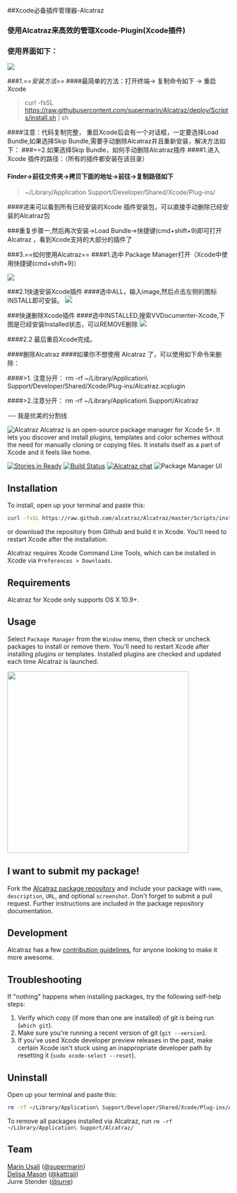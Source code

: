 ##Xcode必备插件管理器-Alcatraz
  
###  使用Alcatraz来高效的管理Xcode-Plugin(Xcode插件)
### 使用界面如下：
![](http://images2015.cnblogs.com/blog/594665/201511/594665-20151116170529890-1761790976.png)

###*1.==安装方法==*
####最简单的方法：打开终端-> 复制命令如下  -> 重启Xcode
> curl -fsSL https://raw.githubusercontent.com/supermarin/Alcatraz/deploy/Scripts/install.sh | sh

####注意：代码复制完整， 重启Xcode后会有一个对话框，一定要选择Load Bundle,如果选择Skip Bundle,需要手动删除Alcatraz并且重新安装，解决方法如下：
###==2.如果选择Skip Bundle，如何手动删除Alcatraz插件
####1.进入Xcode 插件的路径：（所有的插件都安装在该目录）
#### Finder->前往文件夹->拷贝下面的地址->前往->复制路径如下
> ~/Library/Application Support/Developer/Shared/Xcode/Plug-ins/

####进来可以看到所有已经安装的Xcode 插件安装包，可以直接手动删除已经安装的Alcatraz包


###重复步骤一,然后再次安装->Load Bundle->快捷键(cmd+shift+9)即可打开Alcatraz ，看到Xcode支持的大部分的插件了

###3.==如何使用Alcatraz==
####1.选中 Package Manager打开（Xcode中使用快捷键(cmd+shift+9)）

![](http://images2015.cnblogs.com/blog/594665/201511/594665-20151116170457749-1197990000.png)

###2.1快速安装Xcode插件
####选中ALL，输入image,然后点击左侧的图标INSTALL即可安装。
![](http://blog.devtang.com/images/alcatraz-install.jpg)

###快速删除Xcode插件
####选中INSTALLED,搜索VVDocumenter-Xcode,下图是已经安装Installed状态，可以REMOVE删除
![](http://images2015.cnblogs.com/blog/594665/201511/594665-20151116170619671-1814421264.png)

 
####2.2  最后重启Xcode完成。

####删除Alcatraz
####如果你不想使用 Alcatraz 了，可以使用如下命令来删除：


####>1. 注意分开： rm -rf ~/Library/Application\ Support/Developer/Shared/Xcode/Plug-ins/Alcatraz.xcplugin

####>2.注意分开： rm -rf ~/Library/Application\ Support/Alcatraz



--- 我是优美的分割线

![Alcatraz](http://alcatraz.io/images/header@2x.png)
Alcatraz is an open-source package manager for Xcode 5+. It lets you discover and install plugins, templates and color schemes without the need for manually cloning or copying files. It installs itself as a part of Xcode and it feels like home.

[![Stories in Ready](https://badge.waffle.io/alcatraz/Alcatraz.svg?label=ready)](https://waffle.io/alcatraz/Alcatraz)
[![Build Status](https://travis-ci.org/alcatraz/Alcatraz.svg?branch=master)](https://travis-ci.org/alcatraz/Alcatraz)
[![Alcatraz chat](https://badges.gitter.im/Join%20Chat.svg)](https://gitter.im/alcatraz/alcatraz)
![Package Manager UI](http://alcatraz.io/images/screenshot@2x.png)

## Installation

To install, open up your terminal and paste this:

``` bash
curl -fsSL https://raw.github.com/alcatraz/Alcatraz/master/Scripts/install.sh | sh
```
or download the repository from Github and build it in Xcode. You'll need to restart Xcode after the installation.

Alcatraz requires Xcode Command Line Tools, which can be installed in Xcode via `Preferences > Downloads`.

## Requirements

Alcatraz for Xcode only supports OS X 10.9+.

## Usage

Select `Package Manager` from the `Window` menu, then check or uncheck packages to install or remove them. You'll need to restart Xcode after installing plugins or templates. Installed plugins are checked and updated each time Alcatraz is launched.

<img src="http://alcatraz.io/images/menu@2x.png" width="411px"/>

## I want to submit my package!

Fork the [Alcatraz package repository](https://github.com/alcatraz/alcatraz-packages) and include your package with `name`, `description`, `URL`, and optional `screenshot`. Don't forget to submit a pull request. Further instructions are included in the package repository documentation.

## Development

Alcatraz has a few [contribution guidelines](https://github.com/alcatraz/Alcatraz/blob/master/CONTRIBUTING.md), for anyone looking to make it more awesome.

## Troubleshooting

If "nothing" happens when installing packages, try the following self-help steps:

1. Verify which copy (if more than one are installed) of git is being run (`which git`).
2. Make sure you're running a recent version of git (`git --version`).
3. If you've used Xcode developer preview releases in the past, make certain Xcode isn't stuck using an inappropriate developer path by resetting it (`sudo xcode-select --reset`).

## Uninstall

Open up your terminal and paste this:

```bash
rm -rf ~/Library/Application\ Support/Developer/Shared/Xcode/Plug-ins/Alcatraz.xcplugin
```

To remove all packages installed via Alcatraz, run `rm -rf ~/Library/Application\ Support/Alcatraz/`

## Team

[Marin Usalj](http://supermar.in) ([@supermarin](https://github.com/supermarin))<br>
[Delisa Mason](http://delisa.me) ([@kattrali](https://github.com/kattrali))<br>
Jurre Stender ([@jurre](https://github.com/jurre))<br>
